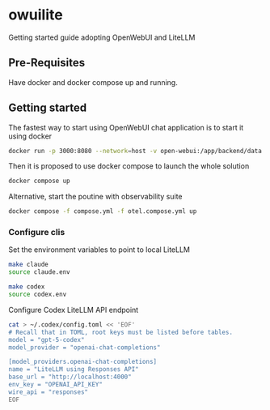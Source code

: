 # owuilite

Getting started guide adopting OpenWebUI and LiteLLM

## Pre-Requisites

Have docker and docker compose up and running.

## Getting started

The fastest way to start using OpenWebUI chat application is to start it using docker

```bash
docker run -p 3000:8080 --network=host -v open-webui:/app/backend/data --name open-webui ghcr.io/open-webui/open-webui:v0.6.33
```

Then it is proposed to use docker compose to launch the whole solution

```bash
docker compose up
```

Alternative, start the poutine with observability suite

```bash
docker compose -f compose.yml -f otel.compose.yml up
```

### Configure clis

Set the environment variables to point to local LiteLLM

```bash
make claude
source claude.env

make codex
source codex.env
```

Configure Codex LiteLLM API endpoint

```bash
cat > ~/.codex/config.toml << 'EOF'
# Recall that in TOML, root keys must be listed before tables.
model = "gpt-5-codex"
model_provider = "openai-chat-completions"

[model_providers.openai-chat-completions]
name = "LiteLLM using Responses API"
base_url = "http://localhost:4000"
env_key = "OPENAI_API_KEY"
wire_api = "responses"
EOF
